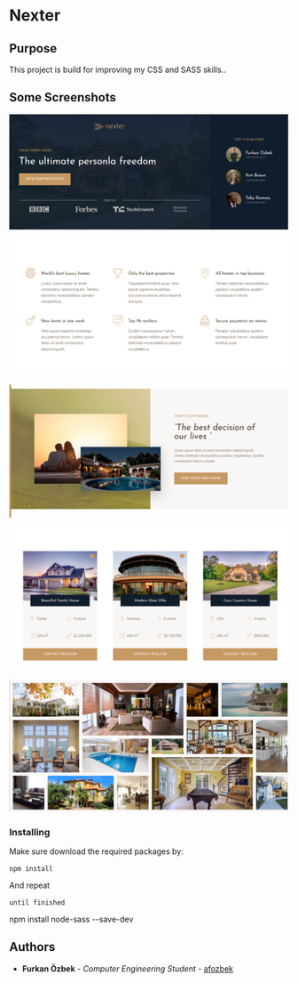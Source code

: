 # Nexter

## Purpose

This project is build for improving my CSS and SASS skills..

## Some Screenshots
![Header](img/header.png)

![Features](img/features.png)

![Yorum](img/yorum.png)

![Cart](img/cart.png)

![Gallery](img/gallery.png)

### Installing

Make sure download the required packages by:

```
npm install
```

And repeat

```
until finished
```
npm install node-sass --save-dev

## Authors

* **Furkan Özbek** - *Computer Engineering Student* - [afozbek](https://github.com/afozbek)

